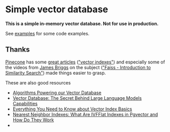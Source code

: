 # Simple vector database
**This is a simple in-memory vector database. Not for use in production.**

See [examples](./python-examples/) for some code examples. 

## Thanks
[Pinecone](https://www.pinecone.io/) has some [great articles](https://www.pinecone.io/learn/series/faiss/) (["vector indexes"](https://www.pinecone.io/learn/series/faiss/vector-indexes/)) and especially some of the videos from [James Briggs](https://www.youtube.com/@jamesbriggs) on the subject (["Faiss - Introduction to Similarity Search"](https://youtu.be/sKyvsdEv6rk)) made things easier to grasp.

These are also good resources
- [Algorithms Powering our Vector Database](https://thebook.devrev.ai/blog/2024-03-04-vector-db-1/)
- [Vector Database: The Secret Behind Large Language Models Capabilities](https://youssefh.substack.com/p/vector-database-the-secret-behind)
- [Everything You Need to Know about Vector Index Basics](https://zilliz.com/learn/vector-index)
-  [Nearest Neighbor Indexes: What Are IVFFlat Indexes in Pgvector and How Do They Work](https://www.timescale.com/blog/nearest-neighbor-indexes-what-are-ivfflat-indexes-in-pgvector-and-how-do-they-work/) 
-  